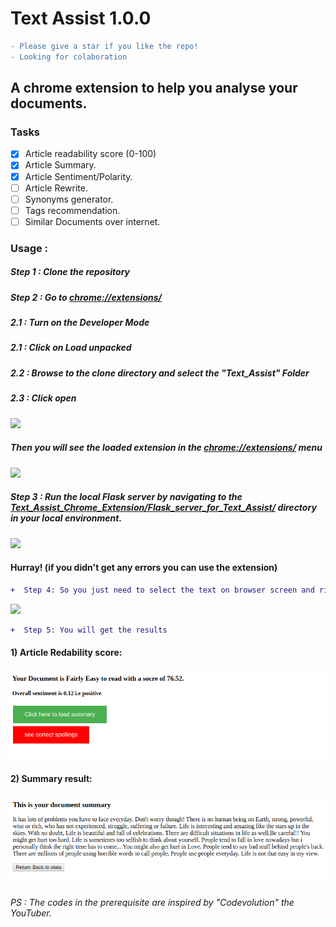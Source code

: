 # Text Assist 1.0.0
```diff
- Please give a star if you like the repo! 
- Looking for colaboration
```
## A chrome extension to help you analyse your documents.

### Tasks

- [x] Article readability score (0-100)
- [x] Article Summary.
- [x] Article Sentiment/Polarity.
- [ ] Article Rewrite.
- [ ] Synonyms generator.
- [ ] Tags recommendation.
- [ ] Similar Documents over internet.

### Usage :
##### Step 1 : Clone the repository

##### Step 2 : Go to [chrome://extensions/](chrome://extensions/)
##### 2.1 : Turn on the Developer Mode
##### 2.1 : Click on Load unpacked 
##### 2.2 : Browse to the clone directory and select the "Text_Assist" Folder
##### 2.3 : Click open

![](Snaps_for_Readme/browse.png)

##### Then you will see the loaded extension in the [chrome://extensions/](chrome://extensions/) menu

![](Snaps_for_Readme/Extension_page.png)

##### Step 3 : Run the local Flask server by navigating to the [Text_Assist_Chrome_Extension/Flask_server_for_Text_Assist/](https://github.com/bhrt-sharma/Text_Assist_Chrome_Extension/tree/master/Flask_server_for_Text_Assist) directory in your local environment.
![](Snaps_for_Readme/Flask_server.png)

#### Hurray! (if you didn't get any errors you can use the extension)

```diff
+  Step 4: So you just need to select the text on browser screen and right click to choose the extension "Text Assist" 
```

![](Snaps_for_Readme/selection.png)

```diff
+  Step 5: You will get the results
```
#### 1) Article Redability score:
![](Snaps_for_Readme/score.png)

#### 2) Summary result:

![](Snaps_for_Readme/Summary.png)



###### PS : The codes in the prerequisite are inspired by "Codevolution" the YouTuber.

